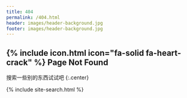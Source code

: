 ```yaml
---
title: 404
permalink: /404.html
header: images/header-background.jpg
footer: images/header-background.jpg
---
```


## {% include icon.html icon="fa-solid fa-heart-crack" %} Page Not Found

搜索一些别的东西试试吧
{:.center}

{% include site-search.html %}
